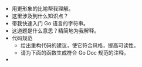 - 用更形象的比喻帮我理解。
- 这里涉及到什么知识点？
- 带我快速入门 Go 语言的字符串。
- 这道题是什么意思？精简地为我解释。
- 代码规范
	- 给出重构代码的建议，使它符合风格，提高可读性。
	- 请为下面的函数生成符合 Go Doc 规范的注释。
-